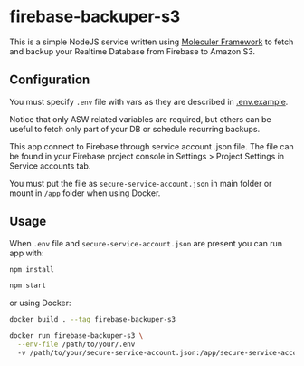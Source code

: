 # firebase-backuper-s3

This is a simple NodeJS service written using [Moleculer Framework](https://moleculer.services/) to fetch and backup your Realtime Database from Firebase to Amazon S3.

## Configuration

You must specify `.env` file with vars as they are described in [.env.example](.env.example).

Notice that only ASW related variables are required, but others can be useful to fetch only part of your DB or schedule recurring backups.

This app connect to Firebase through service account .json file. The file can be found in your Firebase project console in Settings > Project Settings in Service accounts tab.

You must put the file as `secure-service-account.json` in main folder or mount in `/app` folder when using Docker.

## Usage

When `.env` file and `secure-service-account.json` are present you can run app with:

```bash
npm install

npm start
```

or using Docker:

```bash
docker build . --tag firebase-backuper-s3

docker run firebase-backuper-s3 \
  --env-file /path/to/your/.env
  -v /path/to/your/secure-service-account.json:/app/secure-service-account.json
```

